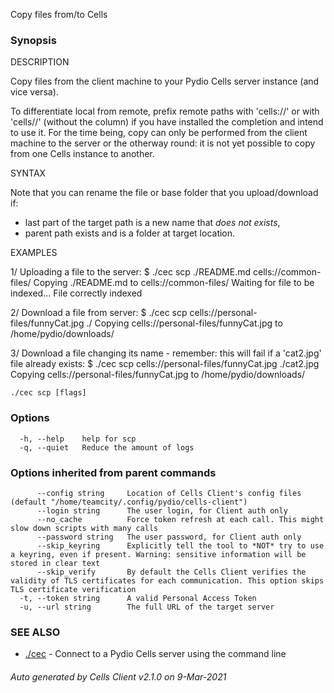 Copy files from/to Cells

### Synopsis


DESCRIPTION

  Copy files from the client machine to your Pydio Cells server instance (and vice versa).

  To differentiate local from remote, prefix remote paths with 'cells://' or with 'cells//' (without the column) if you have installed the completion and intend to use it.
  For the time being, copy can only be performed from the client machine to the server or the otherway round:
  it is not yet possible to copy from one Cells instance to another.

SYNTAX

  Note that you can rename the file or base folder that you upload/download if:  
   - last part of the target path is a new name that *does not exists*,  
   - parent path exists and is a folder at target location.

EXAMPLES

  1/ Uploading a file to the server:
  $ ./cec scp ./README.md cells://common-files/
  Copying ./README.md to cells://common-files/
  Waiting for file to be indexed...
  File correctly indexed

  2/ Download a file from server:
  $ ./cec scp cells://personal-files/funnyCat.jpg ./
  Copying cells://personal-files/funnyCat.jpg to /home/pydio/downloads/

  3/ Download a file changing its name - remember: this will fail if a 'cat2.jpg' file already exists: 
  $ ./cec scp cells://personal-files/funnyCat.jpg ./cat2.jpg
  Copying cells://personal-files/funnyCat.jpg to /home/pydio/downloads/	


```
./cec scp [flags]
```

### Options

```
  -h, --help    help for scp
  -q, --quiet   Reduce the amount of logs
```

### Options inherited from parent commands

```
      --config string     Location of Cells Client's config files (default "/home/teamcity/.config/pydio/cells-client")
      --login string      The user login, for Client auth only
      --no_cache          Force token refresh at each call. This might slow down scripts with many calls
      --password string   The user password, for Client auth only
      --skip_keyring      Explicitly tell the tool to *NOT* try to use a keyring, even if present. Warning: sensitive information will be stored in clear text
      --skip_verify       By default the Cells Client verifies the validity of TLS certificates for each communication. This option skips TLS certificate verification
  -t, --token string      A valid Personal Access Token
  -u, --url string        The full URL of the target server
```

### SEE ALSO

* [./cec](./cec)	 - Connect to a Pydio Cells server using the command line

###### Auto generated by Cells Client v2.1.0 on 9-Mar-2021
